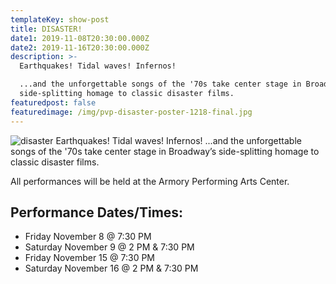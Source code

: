 ```yaml
---
templateKey: show-post
title: DISASTER!
date1: 2019-11-08T20:30:00.000Z
date2: 2019-11-16T20:30:00.000Z
description: >-
  Earthquakes! Tidal waves! Infernos!

  ...and the unforgettable songs of the '70s take center stage in Broadway’s
  side-splitting homage to classic disaster films.
featuredpost: false
featuredimage: /img/pvp-disaster-poster-1218-final.jpg
---
```

![disaster](/img/PVP-Disaster-poster-1218-final.jpg)
Earthquakes!
Tidal waves!
Infernos!
...and the unforgettable songs of the '70s take center stage in Broadway’s side-splitting homage to classic disaster films.

All performances will be held at the Armory Performing Arts Center.

## Performance Dates/Times:

* Friday November 8 @ 7:30 PM
* Saturday November 9 @ 2 PM & 7:30 PM
* Friday November 15 @ 7:30 PM
* Saturday November 16 @ 2 PM & 7:30 PM
